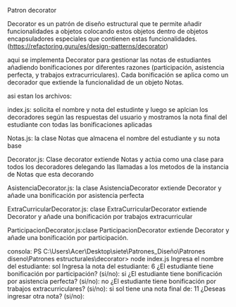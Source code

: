 Patron decorator

Decorator es un patrón de diseño estructural que te permite añadir funcionalidades a objetos colocando estos objetos dentro de objetos encapsuladores especiales que contienen estas funcionalidades.(https://refactoring.guru/es/design-patterns/decorator)

aqui se implementa  Decorator para gestionar las notas de estudiantes añadiendo bonificaciones por diferentes razones (participación, asistencia perfecta, y trabajos extracurriculares). Cada bonificación se aplica como un decorador que extiende la funcionalidad de un objeto Notas.

asi estan los archivos: 

index.js: solicita el nombre y nota del estudinte y luego se aplcian los decoradores según las respuestas del usuario y mostramos la nota final del estudiante con todas las bonificaciones aplicadas

Notas.js: la clase  Notas que almacena el nombre del estudiante y su nota base

Decorator.js: Clase decorator extiende Notas y actúa como una clase para todos los decoradores delegando las llamadas a los metodos de la instancia de Notas que esta decorando

AsistenciaDecorator.js: la clase AsistenciaDecorator extiende Decorator y añade una bonificación por asistencia perfecta

ExtraCurricularDecorator.js: clase ExtraCurricularDecorator extiende Decorator y añade una bonificación por trabajos extracurricular

ParticipacionDecorator.js:clase ParticipacionDecorator extiende Decorator y añade una bonificación por participación.

consola:
PS C:\Users\Acer\Desktop\siete\Patrones_Diseño\Patrones diseno\Patrones estructurales\decorator> node index.js
Ingresa el nombre del estudiante: sol
Ingresa la nota del estudiante: 6
¿El estudiante tiene bonificación por participación? (si/no): si
¿El estudiante tiene bonificación por asistencia perfecta? (si/no): no
¿El estudiante tiene bonificación por trabajos extracurriculares? (si/no): si
sol tiene una nota final de: 11
¿Deseas ingresar otra nota? (si/no):